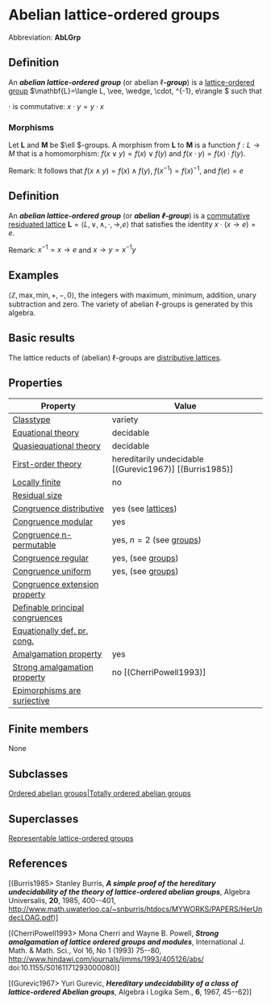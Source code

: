 # Abelian lattice-ordered groups

Abbreviation: **AbLGrp**


## Definition
An ***abelian lattice-ordered group*** (or abelian $\ell$***-group***) is a 
[lattice-ordered group](lattice-ordered_groups.md)
$\mathbf{L}=\langle L, \vee, \wedge, \cdot, ^{-1}, e\rangle $ such that

$\cdot$ is commutative:  $x\cdot y=y\cdot x$

### Morphisms
Let $\mathbf{L}$ and $\mathbf{M}$ be $\ell $-groups. A morphism from $\mathbf{L}$ to $\mathbf{M}$ is a function $f:L\rightarrow M$ that is a
homomorphism: $f(x\vee y)=f(x)\vee f(y)$ and $f(x\cdot y)=f(x)\cdot f(y)$.

Remark: It follows that $f(x\wedge y)=f(x)\wedge f(y)$, $f(x^{-1})=f(x)^{-1}$, and $f(e)=e$


## Definition
An ***abelian lattice-ordered group*** (or ***abelian $\ell$-group***) is a 
[commutative residuated lattice](commutative_residuated_lattices.md) 
$\mathbf{L}=\langle L, \vee, \wedge, \cdot, \to, e\rangle$ that satisfies the identity 
$x\cdot(x\to e)=e$.

Remark: $x^{-1}=x\to e$ and $x\to y=x^{-1}y$


## Examples
$\langle\mathbb{Z}, \mbox{max}, \text{min}, +, -, 0\rangle$, the integers with maximum, minimum, addition, unary subtraction and zero. The variety of abelian $\ell$-groups is generated by this algebra.


## Basic results
The lattice reducts of (abelian) $\ell$-groups are [distributive lattices](distributive_lattices.md).


## Properties


|Property|Value|
|---|---|
[Classtype](classtype.md)                       |variety |
[Equational theory](equational_theory.md)               |decidable |
[Quasiequational theory](quasiequational_theory.md)          |decidable |
[First-order theory](first-order_theory.md)              |hereditarily undecidable [(Gurevic1967)] [(Burris1985)] |
[Locally finite](locally_finite.md)                  |no |
[Residual size](residual_size.md)                   | |
[Congruence distributive](congruence_distributive.md)         |yes (see [lattices](lattices.md)) |
[Congruence modular](congruence_modular.md)              |yes |
[Congruence n-permutable](congruence_n-permutable.md)         |yes, $n=2$ (see [groups](groups.md)) |
[Congruence regular](congruence_regular.md)              |yes, (see [groups](groups.md)) |
[Congruence uniform](congruence_uniform.md)              |yes, (see [groups](groups.md)) |
[Congruence extension property](congruence_extension_property.md)   | |
[Definable principal congruences](definable_principal_congruences.md) | |
[Equationally def. pr. cong.](equationally_def._pr._cong..md)     | |
[Amalgamation property](amalgamation_property.md)           |yes |
[Strong amalgamation property](strong_amalgamation_property.md)    |no [(CherriPowell1993)] |
[Epimorphisms are surjective](epimorphisms_are_surjective.md)     | |


## Finite members
None


## Subclasses
[Ordered abelian groups|Totally ordered abelian groups](ordered_abelian_groups|totally_ordered_abelian_groups.md) 


## Superclasses
[Representable lattice-ordered groups](representable_lattice-ordered_groups.md) 


## References
[(Burris1985>
Stanley Burris, ***A simple proof of the hereditary undecidability of the theory of lattice-ordered abelian groups***,
Algebra Universalis,
**20**, 1985, 400--401, http://www.math.uwaterloo.ca/~snburris/htdocs/MYWORKS/PAPERS/HerUndecLOAG.pdf)]

[(CherriPowell1993>
Mona Cherri and Wayne B. Powell,
***Strong amalgamation of lattice ordered groups and modules***,
International J. Math. & Math. Sci., Vol 16, No 1 (1993) 75--80, http://www.hindawi.com/journals/ijmms/1993/405126/abs/ doi:10.1155/S0161171293000080)]

[(Gurevic1967>
Yuri Gurevic, ***Hereditary undecidability of a class of lattice-ordered Abelian groups***,
Algebra i Logika Sem.,
**6**, 1967, 45--62)]
